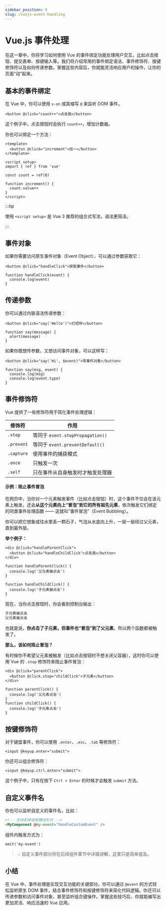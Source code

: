 ```yaml
---
sidebar_position: 9
slug: /vuejs-event-handling
---
```


# Vue.js 事件处理

在这一章中，你将学习如何使用 Vue 的事件绑定功能处理用户交互，比如点击按钮、提交表单、按键输入等。我们将介绍常用的事件绑定语法、事件修饰符、按键修饰符以及如何传递参数。掌握这些内容后，你就能灵活响应用户的操作，让你的页面“动”起来。



## 基本的事件绑定

在 Vue 中，你可以使用 `v-on` 或其缩写 `@` 来监听 DOM 事件。

```tsx showLineNumbers
<button @click="count++">点击我</button>
```

这个例子中，点击按钮时会执行 `count++`，增加计数器。

你也可以绑定一个方法：

```tsx showLineNumbers
<template>
  <button @click="increment">加一</button>
</template>

<script setup>
import { ref } from 'vue'

const count = ref(0)

function increment() {
  count.value++
}
</script>
```

:::tip

使用 `<script setup>` 是 Vue 3 推荐的组合式写法，语法更简洁。

:::



## 事件对象

如果你需要访问原生事件对象（Event Object），可以通过参数获取它：

```tsx showLineNumbers
<button @click="handleClick">获取事件</button>

function handleClick(event) {
  console.log(event)
}
```



## 传递参数

你可以通过内联语法传递参数：

```tsx showLineNumbers
<button @click="say('Hello')">打招呼</button>

function say(message) {
  alert(message)
}
```

如果你既想传参数，又想访问事件对象，可以这样写：

```tsx showLineNumbers
<button @click="say('Hi', $event)">带事件对象</button>

function say(msg, event) {
  console.log(msg)
  console.log(event.type)
}
```



## 事件修饰符

Vue 提供了一些修饰符用于简化事件处理逻辑：

| 修饰符     | 作用                             |
| ---------- | -------------------------------- |
| `.stop`    | 等同于 `event.stopPropagation()` |
| `.prevent` | 等同于 `event.preventDefault()`  |
| `.capture` | 使用事件的捕获模式               |
| `.once`    | 只触发一次                       |
| `.self`    | 只在事件从自身触发时才触发处理器 |



#### **示例：阻止事件冒泡**

在网页中，当你对一个元素触发事件（比如点击按钮）时，这个事件不仅会在该元素上触发，还会**从这个元素向上“冒泡”到它的所有祖先元素**，依次触发它们绑定的同类事件处理函数 —— 这就叫“事件冒泡”（Event Bubbling）。

你可以把它想象成往水里丢一颗石子，气泡从水底向上升，一层一层经过父元素，直到最外层。

**举个例子：**

```tsx showLineNumbers
<div @click="handleParentClick">
  <button @click="handleChildClick">点击我</button>
</div>

function handleParentClick() {
  console.log('父元素被点击')
}

function handleChildClick() {
  console.log('子元素被点击')
}
```

现在，当你点击按钮时，你会看到控制台输出：

```bash showLineNumbers
子元素被点击
父元素被点击
```

也就是说，**你点击了子元素，但事件也“冒泡”到了父元素**，所以两个函数都被触发了。

**那么，该如何阻止冒泡？**

有时候你不希望父元素被触发（比如点击按钮时不想关闭父容器），这时你可以使用 Vue 的 `.stop` 修饰符来阻止事件冒泡：

```tsx showLineNumbers {2}
<div @click="parentClick">
  <button @click.stop="childClick">子元素</button>
</div>

function parentClick() {
  console.log('父元素点击')
}
function childClick() {
  console.log('子元素点击')
}
```



## 按键修饰符

对于键盘事件，你可以使用 `.enter`、`.esc`、`.tab` 等修饰符：

```tsx showLineNumbers
<input @keyup.enter="submit">
```

你还可以组合修饰符：

```tsx showLineNumbers
<input @keyup.ctrl.enter="submit">
```

这个例子中，只有在按下 `Ctrl + Enter` 的时候才会触发 `submit` 方法。



## 自定义事件名

你也可以监听自定义的事件名，比如：

```html showLineNumbers
<!-- 支持驼峰或短横线形式 -->
<MyComponent @my-event="handleCustomEvent" />
```

组件内触发方式为：

```tsx showLineNumbers
emit('my-event')
```

> 💡 自定义事件部分将在后续组件章节中详细讲解，这里只是简单提及。



## 小结

在 Vue 中，事件处理是实现交互功能的关键部分。你可以通过 `@event` 的方式轻松监听原生 DOM 事件，结合事件修饰符和按键修饰符来简化代码逻辑。你还可以传递参数和访问事件对象，甚至监听组合键操作。掌握这些技巧后，你就能编写出更加灵活、响应迅速的 Vue 应用。
